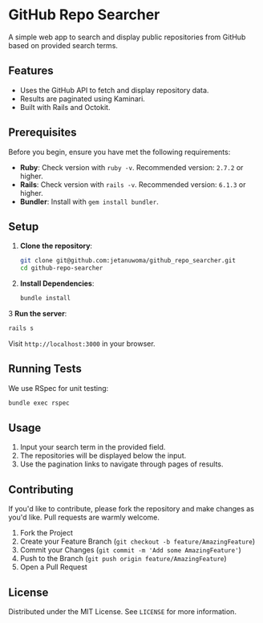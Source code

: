 # GitHub Repo Searcher

A simple web app to search and display public repositories from GitHub based on provided search terms.

## Features

- Uses the GitHub API to fetch and display repository data.
- Results are paginated using Kaminari.
- Built with Rails and Octokit.

## Prerequisites

Before you begin, ensure you have met the following requirements:

- **Ruby**: Check version with `ruby -v`. Recommended version: `2.7.2` or higher.
- **Rails**: Check version with `rails -v`. Recommended version: `6.1.3` or higher.
- **Bundler**: Install with `gem install bundler`.

## Setup

1. **Clone the repository**:

   ```bash
   git clone git@github.com:jetanuwoma/github_repo_searcher.git
   cd github-repo-searcher
   ```

2. **Install Dependencies**:

   ```bash
   bundle install
   ```

3 **Run the server**:

   ```bash
   rails s
   ```

   Visit `http://localhost:3000` in your browser.

## Running Tests

We use RSpec for unit testing:

```bash
bundle exec rspec
```

## Usage

1. Input your search term in the provided field.
2. The repositories will be displayed below the input.
3. Use the pagination links to navigate through pages of results.

## Contributing

If you'd like to contribute, please fork the repository and make changes as you'd like. Pull requests are warmly welcome.

1. Fork the Project
2. Create your Feature Branch (`git checkout -b feature/AmazingFeature`)
3. Commit your Changes (`git commit -m 'Add some AmazingFeature'`)
4. Push to the Branch (`git push origin feature/AmazingFeature`)
5. Open a Pull Request

## License

Distributed under the MIT License. See `LICENSE` for more information.

